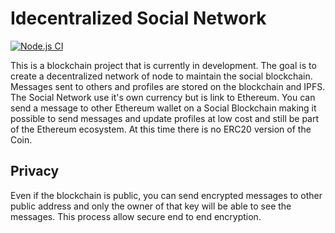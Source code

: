 # Idecentralized Social Network

[![Node.js CI](https://github.com/idecentralize-finance/idfi-node/actions/workflows/node.js.yml/badge.svg)](https://github.com/idecentralize-finance/idfi-node/actions/workflows/node.js.yml)

This is a blockchain project that is currently in development. The goal is to create a decentralized network of node to maintain the social blockchain. Messages sent to others and profiles are stored on the blockchain and IPFS. The Social Network use it's own currency but is link to Ethereum. You can send a message to other Ethereum wallet on a Social Blockchain making it possible to send messages and update profiles at low cost and still be part of the Ethereum ecosystem. At this time there is no ERC20 version of the Coin. 


## Privacy

Even if the blockchain is public, you can send encrypted messages to other public address and only the owner of that key will be able to see the messages. This process allow secure end to end encryption. 


